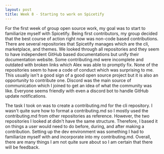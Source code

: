 ```yaml
---
layout: post
title: Week 8 - Starting to work on Spicetify
---
```


For the first week of group open source work, my goal was to start to familiarize myself with Spicetify. Being first contributors, my group decided that the best course of action right now was non-code based contributions. There are several repositories that Spicetify manages which are the cli, marketplace, and themes. We looked through all repositories and they seem to have independent GitHub based documentations but unify their documentation website. Some contributing.md were incomplete and outdated with broken links which Alex was able to promptly fix. None of the repositories seem to have a code of conduct which was surprising to me. This usually isn't a good sign of a good open source project but it is also an opportunity to contribute one. Discord was the main source of communication which I joined to get an idea of what the community was like. Everyone seems friendly with even a discord bot to handle GitHub update notifications.

<!--more-->

The task I took on was to create a contributing.md for the cli repository. I wasn't quite sure how to format a contributing.md so I mostly used the contributing.md from other repositories as reference. However, the two repositories I looked at didn't have the same structure. Therefore, I based it on things a user would need to do before, during, and after making a contribution. Setting up the dev environment was something I had to familiarize myself with and incorporate into my contributing.md. Overall, there are many things I am not quite sure about so I am certain that there will be feedback.
